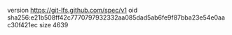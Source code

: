 version https://git-lfs.github.com/spec/v1
oid sha256:e21b508ff42c7770797932332aa085dad5ab6fe9f87bba23e54e0aac30f421ec
size 4639
